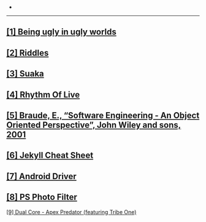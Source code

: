 -
---
[[1] Being ugly in ugly worlds](_posts/2020-12-28-ugly.md)
---
[[2] Riddles](_posts/2020-12-28-riddles.md)
---
[[3] Suaka](_posts/2020-12-28-suaka.md)
---
<a href="https://www.youtube.com/watch?v=3x1ryJxlEDI">[4] Rhythm Of Live</a>
---
[[5] Braude, E., “Software Engineering - An Object Oriented Perspective”, John Wiley and sons, 2001](https://www2.informatik.hu-berlin.de/~wwwcompsoft/intkoop/jcse/case_studies/encounter/EncounterSRS.html)
---
[[6] Jekyll Cheat Sheet](https://learn.cloudcannon.com/jekyll-cheat-sheet/)
---
[[7] Android Driver](https://developer.android.com/studio/command-line/adb)
---
[[8] PS Photo Filter](_posts/2021-01-03-vis.md)
---
[[9] Dual Core - Apex Predator (featuring Tribe One)](https://defconcommunications.bandcamp.com/album/def-con-26-the-official-soundtrack)
